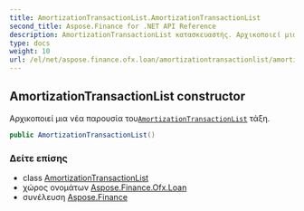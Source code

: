 ```yaml
---
title: AmortizationTransactionList.AmortizationTransactionList
second_title: Aspose.Finance for .NET API Reference
description: AmortizationTransactionList κατασκευαστής. Αρχικοποιεί μια νέα παρουσία τουAmortizationTransactionList τάξη.
type: docs
weight: 10
url: /el/net/aspose.finance.ofx.loan/amortizationtransactionlist/amortizationtransactionlist/
---
```

## AmortizationTransactionList constructor

Αρχικοποιεί μια νέα παρουσία του[`AmortizationTransactionList`](../) τάξη.

```csharp
public AmortizationTransactionList()
```

### Δείτε επίσης

* class [AmortizationTransactionList](../)
* χώρος ονομάτων [Aspose.Finance.Ofx.Loan](../../amortizationtransactionlist/)
* συνέλευση [Aspose.Finance](../../../)


